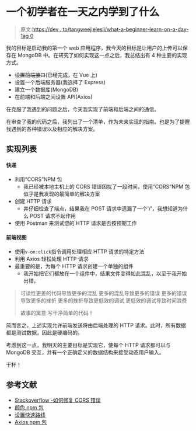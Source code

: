 # 一个初学者在一天之内学到了什么

> 原文:[https://dev . to/tangweejielesli/what-a-beginner-learn-on-a-day-1ag 0](https://dev.to/tangweejieleslie/what-a-beginner-learned-about-backend-in-a-day-1ag0)

我的目标是启动我的第一个 web 应用程序，我今天的目标是让用户的上传可以保存在 MongoDB 中。在研究了如何实现这一点之后，我总结出有 4 种主要的实现方式。

*   ~~设置前端接口~~(已经完成，在 Vue 上)
*   设置一个后端服务器(我选择了 Express)
*   建立一个数据库(MongoDB)
*   在前端和后端之间设置 API(Axios)

在克服了我遇到的问题之后，今天我实现了前端和后端之间的通信。

在审查了我的代码之后，我列出了一个清单，作为未来实现的指南。也是为了提醒我遇到的各种错误以及相应的解决方案。

## [](#implementation-list)实现列表

#### [](#express)快递

*   利用“CORS”NPM 包
    *   我已经被本地主机上的 CORS 错误困扰了一段时间，使用“CORS”NPM 包似乎是我发现的最简单的解决方案
*   创建 HTTP 请求
    *   并仔细检查了端点，结果我在 POST 请求中遗漏了一个'/'，我想知道为什么 POST 请求不起作用
*   使用 Postman 来测试您的 HTTP 请求是否按预期工作

#### [](#frontend-vue)前端视图

*   使用`v-on:click`指令调用处理相应 HTTP 请求的特定方法
*   利用 Axios 轻松处理 HTTP 请求
*   最重要的是，为每个 HTTP 请求创建一个单独的组件
    *   我开始把它们都放在一个组件中，结果文件变得如此混乱，以至于我开始出错。

> 可读性更差的代码导致更多的混乱
> 更多的混乱导致更多的错误
> 更多的错误导致更多的挫折
> 更多的挫折导致更低效的调试
> 更低效的调试导致时间浪费
> 
> 故事的寓意:写干净简单的代码！

简而言之，上述实现允许前端发送将由后端处理的 HTTP 请求。此时，所有数据都是测试数据，因此是硬编码的。

考虑到这一点，我明天的主要目标是实现它，使每个 HTTP 请求都可以与 MongoDB 交互，并有一个正确定义的数据结构来接受动态用户输入。

干杯！

## [](#references)参考文献

*   [Stackoverflow -如何修复 CORS 错误](https://stackoverflow.com/questions/7067966/how-to-allow-cors)
*   [颜色 npm 包](https://www.npmjs.com/package/cors)
*   [设置快速路线](https://expressjs.com/en/guide/routing.html)
*   [Axios npm 包](https://www.npmjs.com/package/axios)